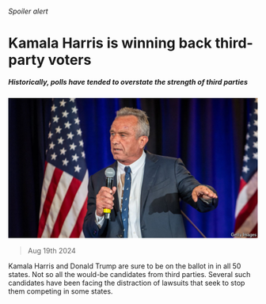 ###### Spoiler alert

# Kamala Harris is winning back third-party voters 

##### Historically, polls have tended to overstate the strength of third parties 

![image](images/20240824_USP502.jpg) 

> Aug 19th 2024 

Kamala Harris and Donald Trump are sure to be on the ballot in  in all 50 states. Not so all the would-be candidates from third parties. Several such candidates have been facing the distraction of lawsuits that seek to stop them competing in some states.

